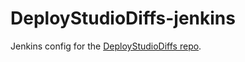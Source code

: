 DeployStudioDiffs-jenkins
=========================

Jenkins config for the [DeployStudioDiffs repo](https://github.com/timsutton/DeployStudioDiffs).
